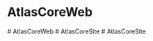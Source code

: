 ﻿# AtlasCoreWeb
#   A t l a s C o r e W e b  
 #   A t l a s C o r e S i t e  
 #   A t l a s C o r e S i t e  
 